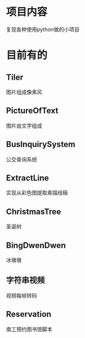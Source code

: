# 项目内容
复现各种使用python做的小项目

# 目前有的
## Tiler
图片组成像素风

## PictureOfText
图片由文字组成

## BusInquirySystem
公交查询系统

## ExtractLine
实现从彩色图提取素描线稿

## ChristmasTree
圣诞树

## BingDwenDwen
冰墩墩

## 字符串视频
视频每帧转码

## Reservation
南工预约图书馆脚本
